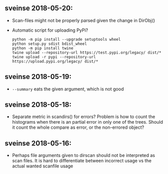 ## sveinse 2018-05-20:

- Scan-files might not be properly parsed given the change in DirObj()

- Automatic script for uploading PyPi?

      python -m pip install --upgrade setuptools wheel
      python setup.py sdist bdist_wheel
      python -m pip install twine
      twine upload --repository-url https://test.pypi.org/legacy/ dist/*
      twine upload -r pypi --repository-url https://upload.pypi.org/legacy/ dist/*

## sveinse 2018-05-19:

- `--summary` eats the given argument, which is not good


## sveinse 2018-05-18:

- Separate metric in scandirs() for errors? Problem is how to count
  the histograms when there is an partial error in only one of the trees.
  Should it count the whole compare as error, or the non-errored object?


## sveinse 2018-05-16:

- Perhaps file arguments given to dirscan should not be interpreted as scan
  files. It is hard to differentiate between incorrect usage vs the actual
  wanted scanfile usage
